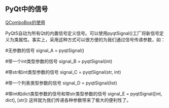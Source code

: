 ## PyQt中的信号

[QComboBox的使用](https://zhuanlan.zhihu.com/p/36691866)



PyQt5自动为所有Qt的内置信号定义信号。可以使用pyqtSignal()工厂将新信号定义为类属性。事实上，采用这种方式可以很方便的为我们通过信号传递参数，如：

#无参数的信号
signal_A = pyqtSignal()

#带一个int类型参数的信号
signal_B = pyqtSignal(int)

#带str和int类型参数的信号
signal_C = pyqtSignal(str, int)

#带一个列表类型参数的信号
signal_D = pyqtSignal(list)

#带int和dict类型参数的信号和带str类型参数的信号
signal_E = pyqtSignal([int, dict], [str])
这样就为我们传递各种参数带来了极大的便利性了。

